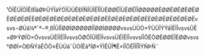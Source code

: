 ¹ÕÎÊÜÎÕÎÊßÎâØÞÛÝÎáÝÖÎÜÜÊÐÎÑÎÛÎËÎÎÙËØØËÎÙËØËÎÎØØØØØËØØËØËØËØËØËØËØËØËËØËØËØËØËØËØËØËØËØËØËËØËØËØËØËØËËØËØËØËØËØËØËvsvs¬ØÙâ¼ª­¯ª¬®¸ßÎÛÍÎØØÍØØØØØÍÎØØÍØØØØvsvsÙÛÒ×ÝÙÛÎÝÝâÏÊÌÎvsvsÛÊ×ØÞÝØÏÒ×ÔvsvsÜÊÍÏÊÌÎvsvsÓØÔÎÛÏÊÌÎvsvsÜÊÏÊÌÎvsvsÍÎÔÊÕØËØØËÎËØØvsvs°ØØÍ×ÒÐÑÝâÊÕÕ±ÊÙÙâ¯ÛÒÍÊâ²ÍØ×ÝÌÊÛÎ¶Ê×ÍÎÕÊÎÏÏÎÌÝÑÞÑ¨

